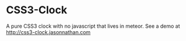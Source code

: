 CSS3-Clock
==========

A pure CSS3 clock with no javascript that lives in meteor. See a demo at http://css3-clock.jasonnathan.com
